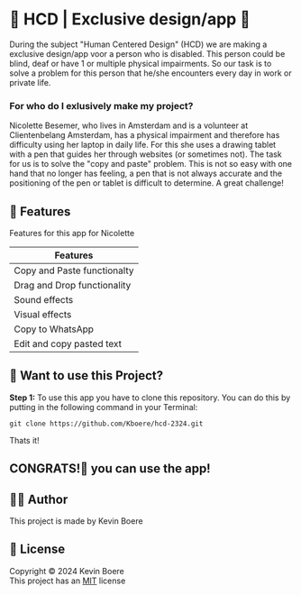 # 👾 HCD | Exclusive design/app 👾
During the subject "Human Centered Design" (HCD) we are making a exclusive design/app voor a person who is disabled. This person could be blind, deaf or have 1 or multiple physical impairments. So our task is to solve a problem for this person that he/she encounters every day in work or private life.

### For who do I exlusively make my project?
Nicolette Besemer, who lives in Amsterdam and is a volunteer at Clientenbelang Amsterdam, has a physical impairment and therefore has difficulty using her laptop in daily life. For this she uses a drawing tablet with a pen that guides her through websites (or sometimes not). The task for us is to solve the "copy and paste" problem. This is not so easy with one hand that no longer has feeling, a pen that is not always accurate and the positioning of the pen or tablet is difficult to determine. A great challenge!


## 🎯 Features
Features for this app for Nicolette 

| Features | 
| ----------- | 
| Copy and Paste functionalty | 
| Drag and Drop functionality |
| Sound effects |
| Visual effects |
| Copy to WhatsApp |
| Edit and copy pasted text |

## 🚀 Want to use this Project?
<b>Step 1:</b> To use this app you have to clone this repository. You can do this by putting in the following command in your Terminal:
```
git clone https://github.com/Kboere/hcd-2324.git
```

Thats it!

## CONGRATS!🎉  you can use the app!

## ✍🏻 Author
This project is made by Kevin Boere

## 📜 License
Copyright © 2024 Kevin Boere<br>
This project has an [MIT](https://github.com/Kboere/HCD-2324/blob/main/LICENSE) license


